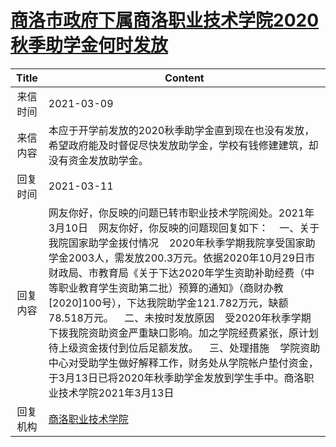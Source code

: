 # <a href="http://www.shangluo.gov.cn/zmhd/ldxxxx.jsp?urltype=leadermail.LeaderMailContentUrl&wbtreeid=1112&leadermailid=7005">商洛市政府下属商洛职业技术学院2020秋季助学金何时发放</a>
| Title |                                                                                                                                                                                         Content                                                                                                                                                                                          |
|:-----:|------------------------------------------------------------------------------------------------------------------------------------------------------------------------------------------------------------------------------------------------------------------------------------------------------------------------------------------------------------------------------------------|
| 来信时间  | 2021-03-09                                                                                                                                                                                                                                                                                                                                                                               |
| 来信内容  | 本应于开学前发放的2020秋季助学金直到现在也没有发放，希望政府能及时督促尽快发放助学金，学校有钱修建建筑，却没有资金发放助学金。                                                                                                                                                                                                                                                                                                                        |
| 回复时间  | 2021-03-11                                                                                                                                                                                                                                                                                                                                                                               |
| 回复内容  | 网友你好，你反映的问题已转市职业技术学院阅处。2021年3月10日    网友你好，你反映的问题现回复如下：    一、关于我院国家助学金拨付情况    2020年秋季学期我院享受国家助学金2003人，需发放200.3万元。依据2020年10月29日市财政局、市教育局《关于下达2020年学生资助补助经费（中等职业教育学生资助第二批）预算的通知》（商财办教[2020]100号），下达我院助学金121.782万元，缺额78.518万元。    二、未按时发放原因    受2020年秋季学期下拨我院资助资金严重缺口影响。加之学院经费紧张，原计划待上级资金拨付到位后足额发放。    三、处理措施    学院资助中心对受助学生做好解释工作，财务处从学院帐户垫付资金，于3月13日已将2020年秋季助学金发放到学生手中。商洛职业技术学院2021年3月13日 |
| 回复机构  | <a href="../../categories/agencies/商洛职业技术学院.md">商洛职业技术学院</a>                                                                                                                                                                                                                                                                                                                               |